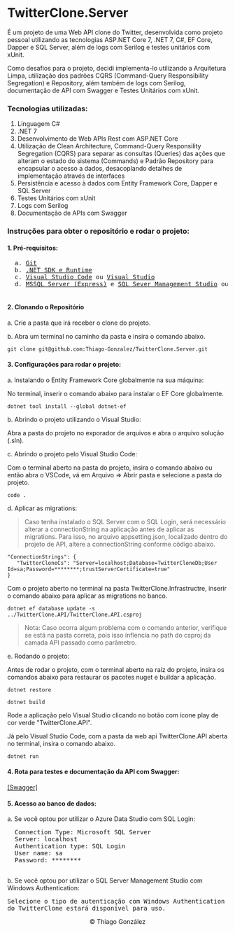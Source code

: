 <div>
  <h1>TwitterClone.Server</h1>
  <p>É um projeto de uma Web API clone do Twitter, desenvolvida como projeto pessoal utilizando as tecnologias ASP.NET Core 7, .NET 7, C#, EF Core, Dapper e SQL Server, além de logs com Serilog e testes unitários com xUnit.</p>
  <p>Como desafios para o projeto, decidi implementa-lo utilizando a Arquitetura Limpa, utilização dos padrões CQRS (Command-Query Responsibility Segregation) e Repository, além também de logs com Serilog, documentação de API com Swagger e Testes Unitários com xUnit.</p>

  <h3>Tecnologias utilizadas:</h3>
  <ol>
    <li>Linguagem C#</li>
    <li>.NET 7</li>
    <li>Desenvolvimento de Web APIs Rest com ASP.NET Core</li> 
    <li>Utilização de Clean Architecture, Command-Query Responsility Segregation (CQRS) para separar as consultas (Queries) das ações que alteram o estado do sistema (Commands) e Padrão Repository para encapsular o acesso a dados, desacoplando detalhes de implementação através de interfaces</li>
    <li>Persistência e acesso à dados com Entity Framework Core, Dapper e SQL Server</li>
    <li>Testes Unitários com xUnit</li>
    <li>Logs com Serilog</li>
    <li>Documentação de APIs com Swagger</li>
  </ol>
  
  <h3>Instruções para obter o repositório e rodar o projeto:</h3>
  <h4>1. Pré-requisitos:</h4>
  <pre>
  a. <a href="https://git-scm.com/">Git</a>
  b. <a href="https://dotnet.microsoft.com/en-us/download">.NET SDK e Runtime</a>
  c. <a href="https://code.visualstudio.com/">Visual Studio Code</a> ou <a href="https://visualstudio.microsoft.com/pt-br/downloads/">Visual Studio</a>
  d. <a href="https://www.microsoft.com/pt-br/sql-server/sql-server-downloads">MSSQL Server (Express)</a> e <a href="https://www.microsoft.com/pt-br/sql-server/sql-server-downloads">SQL Sever Management Studio</a> ou <a href="https://azure.microsoft.com/pt-br/products/data-studio">Azure Data Studio</a>
  </pre>
  
  <h4>2. Clonando o Repositório</h4>
  <p>a. Crie a pasta que irá receber o clone do projeto.</p>
  <p>b. Abra um terminal no caminho da pasta e insira o comando abaixo.</p>
  <pre><code>git clone git@github.com:Thiago-Gonzalez/TwitterClone.Server.git</code></pre>   

  <h4>3. Configurações para rodar o projeto:</h4>
  <p>a. Instalando o Entity Framework Core globalmente na sua máquina:<p>
  <p>No terminal, inserir o comando abaixo para instalar o EF Core globalmente.</p>
  <pre><code>dotnet tool install --global dotnet-ef</code></pre>
  <p>b. Abrindo o projeto utilizando o Visual Studio:</p>
  <p>Abra a pasta do projeto no exporador de arquivos e abra o arquivo solução (.sln).</p>
  <p>c. Abrindo o projeto pelo Visual Studio Code:</p>
  <p>Com o terminal aberto na pasta do projeto, insira o comando abaixo ou então abra o VSCode, vá em Arquivo => Abrir pasta e selecione a pasta do projeto.</p>
  <pre><code>code .</code></pre>
  <p>d. Aplicar as migrations:</p>
  <blockquote>Caso tenha instalado o SQL Server com o SQL Login, será necessário alterar a connectionString na aplicação antes
de aplicar as migrations. Para isso, no arquivo appsetting.json, localizado dentro do projeto de API, altere a 
connectionString conforme código abaixo.</blockquote>
  <pre><code>"ConnectionStrings": {
   "TwitterCloneCs": "Server=localhost;Database=TwitterCloneDb;User Id=sa;Password=********;trustServerCertificate=true"
}</code></pre>
  <p>Com o projeto aberto no terminal na pasta TwitterClone.Infrastructre, inserir o comando abaixo para aplicar
as migrations no banco.</p>
  <pre><code>dotnet ef database update -s ../TwitterClone.API/TwitterClone.API.csproj</code></pre>
  <blockquote>Nota: Caso ocorra algum problema com o comando anterior, verifique se está na pasta correta, pois isso inflencia
no path do csproj da camada API passado como parâmetro.</blockquote>
  <p>e. Rodando o projeto:</p>
  <p>Antes de rodar o projeto, com o terminal aberto na raíz do projeto, insira os comandos abaixo para restaurar
os pacotes nuget e buildar a aplicação.</p>
  <pre><code>dotnet restore</code></pre>
  <pre><code>dotnet build</code></pre>
  <p>Rode a aplicação pelo Visual Studio clicando no botão com ícone play de cor verde "TwitterClone.API".</p>
  <p>Já pelo Visual Studio Code, com a pasta da web api TwitterClone.API aberta no terminal, insira o comando abaixo.</p>
  <pre><code>dotnet run</code></pre>

  <h4>4. Rota para testes e documentação da API com Swagger:</h4>
  <a href="https://localhost:9000/swagger/index.html">[Swagger]</a>

  <h4>5. Acesso ao banco de dados:</h4>
  <p>a. Se você optou por utilizar o Azure Data Studio com SQL Login:</p>
  <pre>
  Connection Type: Microsoft SQL Server
  Server: localhost
  Authentication type: SQL Login
  User name: sa
  Password: ********
  </pre>
  <p>b. Se você optou por utilizar o SQL Server Management Studio com Windows Authentication:</p>
  <pre>Selecione o tipo de autenticação com Windows Authentication e ao aplicar as migrations, o banco 
do TwitterClone estará disponível para uso.</pre>

<p align="center">© Thiago González</p>
</div>
